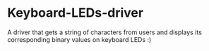 # Keyboard-LEDs-driver
A driver that gets a string of characters from users and displays its corresponding binary values on keyboard LEDs :)
